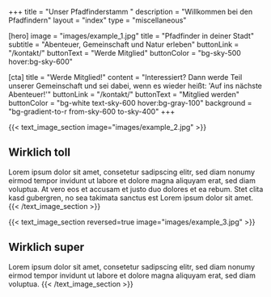 +++
title = "Unser Pfadfinderstamm "
description = "Willkommen bei den Pfadfindern"
layout = "index"
type = "miscellaneous"

[hero]
  image = "images/example_1.jpg"
  title = "Pfadfinder in deiner Stadt"
  subtitle = "Abenteuer, Gemeinschaft und Natur erleben"
  buttonLink = "/kontakt/"
  buttonText = "Werde Mitglied"
  buttonColor = "bg-sky-500 hover:bg-sky-600"

[cta]
  title = "Werde Mitglied!"
  content = "Interessiert? Dann werde Teil unserer Gemeinschaft und sei dabei, wenn es wieder heißt: 'Auf ins nächste Abenteuer!'"
  buttonLink = "/kontakt/"
  buttonText = "Mitglied werden"
  buttonColor = "bg-white text-sky-600 hover:bg-gray-100"
  background = "bg-gradient-to-r from-sky-600 to-sky-400"
+++

{{< text_image_section image="images/example_2.jpg" >}}
## Wirklich toll
Lorem ipsum dolor sit amet, consetetur sadipscing elitr, sed diam nonumy eirmod tempor invidunt ut labore et dolore magna aliquyam erat, sed diam voluptua. At vero eos et accusam et justo duo dolores et ea rebum. Stet clita kasd gubergren, no sea takimata sanctus est Lorem ipsum dolor sit amet. 
{{< /text_image_section >}}

{{< text_image_section reversed=true image="images/example_3.jpg" >}}
## Wirklich super
Lorem ipsum dolor sit amet, consetetur sadipscing elitr, sed diam nonumy eirmod tempor invidunt ut labore et dolore magna aliquyam erat, sed diam voluptua.
{{< /text_image_section >}}